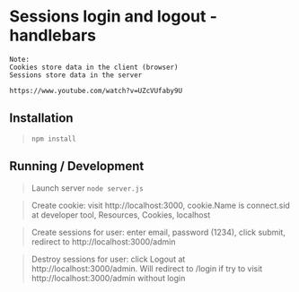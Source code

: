 Sessions login and logout - handlebars
=====================================

```
Note:
Cookies store data in the client (browser)
Sessions store data in the server

https://www.youtube.com/watch?v=UZcVUfaby9U
```

## Installation

> `npm install`

## Running / Development

> Launch server `node server.js`

> Create cookie: visit http://localhost:3000, cookie.Name is connect.sid at developer tool, Resources, Cookies, localhost

> Create sessions for user: enter email, password (1234), click submit, redirect to http://localhost:3000/admin

> Destroy sessions for user: click Logout at http://localhost:3000/admin. Will redirect to /login if try to visit http://localhost:3000/admin without login

